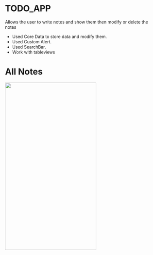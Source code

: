 # TODO_APP
Allows the user to write notes and show them then modify or delete the notes

- Used Core Data to store data and modify them.
- Used Custom Alert.
- Used SearchBar.
- Work with tableviews

# All Notes
<img src="https://user-images.githubusercontent.com/53533148/75495269-fcc2f380-5972-11ea-8340-6f6043df21b0.png" width="300" height="550">
